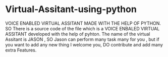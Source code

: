 # Virtual-Assitant-using-python
VOICE ENABLED VIRTUAL ASSITANT MADE WITH THE HELP OF PYTHON.
SO There is a source code of the file which is a VOICE ENBALED VIRTUAL ASSITANT developed with the help of pyhton.
The name of the virtual Assitant is JASON ,
SO Jason can perform many task many for you , but if you want to add any new thing I welcome you, DO contribute and add many extra Features.
